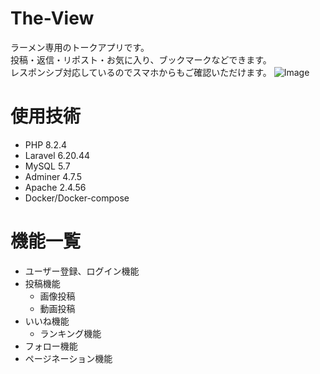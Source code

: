 # The-View
 ラーメン専用のトークアプリです。<br >
 投稿・返信・リポスト・お気に入り、ブックマークなどできます。 <br >
 レスポンシブ対応しているのでスマホからもご確認いただけます。
 ![Image](https://github.com/user-attachments/assets/e478a9fe-f61c-4d52-94fa-d416e21feb20)

# 使用技術
- PHP 8.2.4
- Laravel 6.20.44
- MySQL 5.7
- Adminer 4.7.5
- Apache 2.4.56
- Docker/Docker-compose

# 機能一覧
- ユーザー登録、ログイン機能
- 投稿機能
  - 画像投稿
  - 動画投稿
- いいね機能
  - ランキング機能
- フォロー機能
- ページネーション機能
